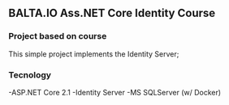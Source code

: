 ## BALTA.IO Ass.NET Core Identity Course

### Project based on course
This simple project implements the Identity Server;

### Tecnology
-ASP.NET Core 2.1
-Identity Server
-MS SQLServer (w/ Docker)